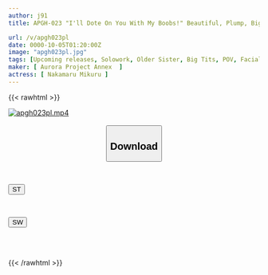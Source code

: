 ```yaml
---
author: j91
title: APGH-023 "I'll Dote On You With My Boobs!" Beautiful, Plump, Big Boobs Before Her Period! A Thick, Saliva-covered Titjob! A Massive Creampie And A Special Facial Semen Pack! A Girl's Bar Attendant, Nakamaru Miku, Will Heal You With Her Soft, Fluffy Body.

url: /v/apgh023pl
date: 0000-10-05T01:20:00Z
image: "apgh023pl.jpg"
tags: [Upcoming releases, Solowork, Older Sister, Big Tits, POV, Facials, Slut	]
maker: [ Aurora Project Annex  ]
actress: [ Nakamaru Mikuru ]
---
```



{{< rawhtml >}}

<div class="video" data-videoid="pending_link_2.html">
    <a href="javascript:;">
        <img src="/v/apgh023pl/apgh023pl.jpg" width="WIDTH" height="HEIGHT" alt="apgh023pl.mp4" loading="lazy">
    </a>
</div>

<script type="text/javascript" src="https://j91.asia/asset/on-demand-pend.js"></script>

<br>
  <link rel="stylesheet" href="https://j91.asia/asset/bs5.css">
  
  <center>
  <button class="btn btn-primary" type="button" data-bs-toggle="collapse" data-bs-target=".multi-collapse" aria-expanded="false" aria-controls="multiCollapseExample1 multiCollapseExample2"><h2>Download</h2></button></center>
</p>
<div class="row">
  <div class="col">
    <div class="collapse multi-collapse" id="multiCollapseExample1">
      <div class="card card-body">
	      	      <br>
<div class="buttons">  
<p><a href="https://j91.asia/pending_link_2.html" target="_blank"><button class="btn-hover color-3"><i class="fa fa-download"></i> ST</button></a></p></div>
    </div>
  </div>
</div>
  <div class="col">
    <div class="collapse multi-collapse" id="multiCollapseExample2">
      <div class="card card-body">
	      <br>
<div class="buttons">
<p><a href="https://j91.asia/pending_link_2.html" target="_blank"><button class="btn-hover color-2"><i class="fa fa-download"></i> SW</button></a></p></div>
<br><br>
      </div>
    </div>
  </div>
</div>

{{< /rawhtml >}}